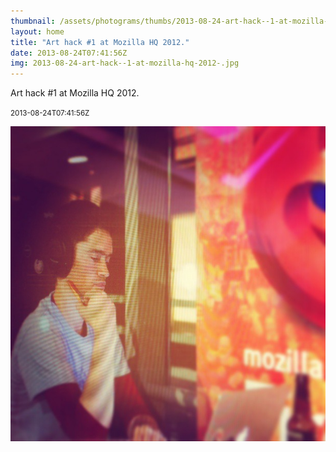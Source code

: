 ```yaml
---
thumbnail: /assets/photograms/thumbs/2013-08-24-art-hack--1-at-mozilla-hq-2012-.png
layout: home
title: "Art hack #1 at Mozilla HQ 2012."
date: 2013-08-24T07:41:56Z
img: 2013-08-24-art-hack--1-at-mozilla-hq-2012-.jpg
---
```


Art hack #1 at Mozilla HQ 2012.

<small>2013-08-24T07:41:56Z</small>

![Art hack #1 at Mozilla HQ 2012.](/assets/photograms/original/2013-08-24-art-hack--1-at-mozilla-hq-2012-.jpg)
